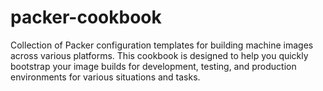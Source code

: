 # packer-cookbook
Collection of Packer configuration templates for building machine images across various platforms. This cookbook is designed to help you quickly bootstrap your image builds for development, testing, and production environments for various situations and tasks.
